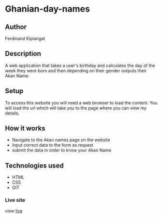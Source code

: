 # Ghanian-day-names
## Author
Ferdinand Kiplangat
## Description
A web application that takes a user's birthday and calculates the day of the week they were born and then depending on their gender outputs their Akan Name.
## Setup
To access this website you will need a web browser to load the content. You will load the url which will take you to the page where you can view my details.
## How it works
* Navigate to the Akan names page on the website
* Input correct data to the form as request
* submit the data in order to know your Akan Name
## Technologies used
* HTML
* CSS
* GIT
### Live site
view [live](https://feddykip.github.io/Ghanian-day-names/home.html)

